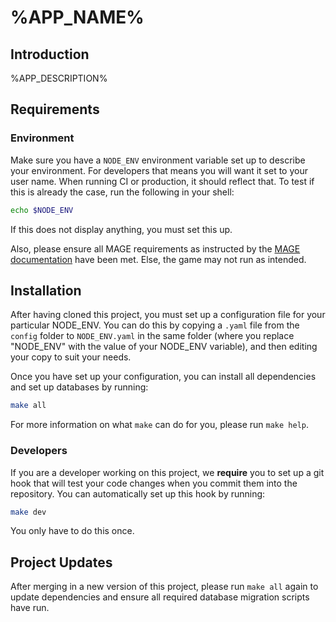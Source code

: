 # %APP_NAME%

## Introduction

%APP_DESCRIPTION%

## Requirements

### Environment

Make sure you have a `NODE_ENV` environment variable set up to describe your environment. For
developers that means you will want it set to your user name. When running CI or production, it
should reflect that. To test if this is already the case, run the following in your shell:

```sh
echo $NODE_ENV
```

If this does not display anything, you must set this up.

Also, please ensure all MAGE requirements as instructed by the
[MAGE documentation](https://github.com/Wizcorp/mage/blob/master/docs/Requirements.md) have been
met. Else, the game may not run as intended.

## Installation

After having cloned this project, you must set up a configuration file for your particular NODE_ENV.
You can do this by copying a `.yaml` file from the `config` folder to `NODE_ENV.yaml` in the same
folder (where you replace "NODE_ENV" with the value of your NODE_ENV variable), and then editing
your copy to suit your needs.

Once you have set up your configuration, you can install all dependencies and set up databases by
running:

```sh
make all
```

For more information on what `make` can do for you, please run `make help`.

### Developers

If you are a developer working on this project, we **require** you to set up a git hook that will
test your code changes when you commit them into the repository. You can automatically set up this
hook by running:

```sh
make dev
```

You only have to do this once.

## Project Updates

After merging in a new version of this project, please run `make all` again to update dependencies
and ensure all required database migration scripts have run.
